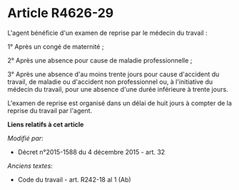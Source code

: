 # Article R4626-29

L'agent bénéficie d'un examen de reprise par le médecin du travail :

1° Après un congé de maternité ;

2° Après une absence pour cause de maladie professionnelle ;

3° Après une absence d'au moins trente jours pour cause d'accident du travail, de maladie ou d'accident non professionnel ou,
à l'initiative du médecin du travail, pour une absence d'une durée inférieure à trente jours.

L'examen de reprise est organisé dans un délai de huit jours à compter de la reprise du travail par l'agent.

**Liens relatifs à cet article**

_Modifié par_:

  - Décret n°2015-1588 du 4 décembre 2015 - art. 32

_Anciens textes_:

  - Code du travail - art. R242-18 al 1 (Ab)
